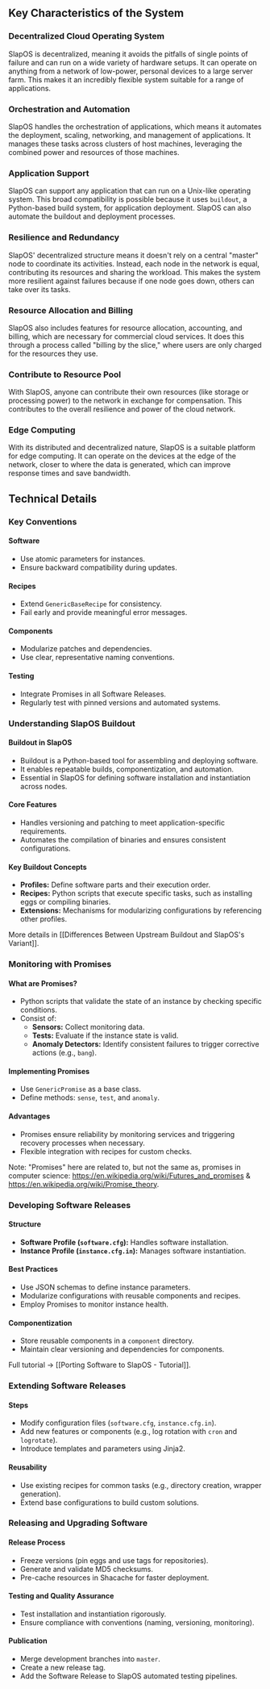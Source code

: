 
## Key Characteristics of the System

### Decentralized Cloud Operating System

SlapOS is decentralized, meaning it avoids the pitfalls of single points of failure and can run on a wide variety of hardware setups. It can operate on anything from a network of low-power, personal devices to a large server farm. This makes it an incredibly flexible system suitable for a range of applications.

### Orchestration and Automation

SlapOS handles the orchestration of applications, which means it automates the deployment, scaling, networking, and management of applications. It manages these tasks across clusters of host machines, leveraging the combined power and resources of those machines.

### Application Support

SlapOS can support any application that can run on a Unix-like operating system. This broad compatibility is possible because it uses `buildout`, a Python-based build system, for application deployment. SlapOS can also automate the buildout and deployment processes.

### Resilience and Redundancy

SlapOS' decentralized structure means it doesn't rely on a central "master" node to coordinate its activities. Instead, each node in the network is equal, contributing its resources and sharing the workload. This makes the system more resilient against failures because if one node goes down, others can take over its tasks.

### Resource Allocation and Billing

SlapOS also includes features for resource allocation, accounting, and billing, which are necessary for commercial cloud services. It does this through a process called "billing by the slice," where users are only charged for the resources they use.

### Contribute to Resource Pool

With SlapOS, anyone can contribute their own resources (like storage or processing power) to the network in exchange for compensation. This contributes to the overall resilience and power of the cloud network.

### Edge Computing

With its distributed and decentralized nature, SlapOS is a suitable platform for edge computing. It can operate on the devices at the edge of the network, closer to where the data is generated, which can improve response times and save bandwidth.

## Technical Details

### Key Conventions

#### Software

- Use atomic parameters for instances.
- Ensure backward compatibility during updates.

#### Recipes

- Extend `GenericBaseRecipe` for consistency.
- Fail early and provide meaningful error messages.

#### Components

- Modularize patches and dependencies.
- Use clear, representative naming conventions.

#### Testing

- Integrate Promises in all Software Releases.
- Regularly test with pinned versions and automated systems.

### Understanding SlapOS Buildout

#### Buildout in SlapOS

- Buildout is a Python-based tool for assembling and deploying software.
- It enables repeatable builds, componentization, and automation.
- Essential in SlapOS for defining software installation and instantiation across nodes.

#### Core Features

- Handles versioning and patching to meet application-specific requirements.
- Automates the compilation of binaries and ensures consistent configurations.

#### Key Buildout Concepts

- **Profiles:** Define software parts and their execution order.
- **Recipes:** Python scripts that execute specific tasks, such as installing eggs or compiling binaries.
- **Extensions:** Mechanisms for modularizing configurations by referencing other profiles.

More details in [[Differences Between Upstream Buildout and SlapOS's Variant]].

### Monitoring with Promises

#### What are Promises?

- Python scripts that validate the state of an instance by checking specific conditions.
- Consist of:
    - **Sensors:** Collect monitoring data.
    - **Tests:** Evaluate if the instance state is valid.
    - **Anomaly Detectors:** Identify consistent failures to trigger corrective actions (e.g., `bang`).

#### Implementing Promises

- Use `GenericPromise` as a base class.
- Define methods: `sense`, `test`, and `anomaly`.

#### Advantages

- Promises ensure reliability by monitoring services and triggering recovery processes when necessary.
- Flexible integration with recipes for custom checks.

Note: "Promises" here are related to, but not the same as, promises in computer science: <https://en.wikipedia.org/wiki/Futures_and_promises> & <https://en.wikipedia.org/wiki/Promise_theory>.

### Developing Software Releases

#### Structure

- **Software Profile (`software.cfg`):** Handles software installation.
- **Instance Profile (`instance.cfg.in`):** Manages software instantiation.

#### Best Practices

- Use JSON schemas to define instance parameters.
- Modularize configurations with reusable components and recipes.
- Employ Promises to monitor instance health.

#### Componentization

- Store reusable components in a `component` directory.
- Maintain clear versioning and dependencies for components.

Full tutorial → [[Porting Software to SlapOS - Tutorial]].

### Extending Software Releases

#### Steps

- Modify configuration files (`software.cfg`, `instance.cfg.in`).
- Add new features or components (e.g., log rotation with `cron` and `logrotate`).
- Introduce templates and parameters using Jinja2.

#### Reusability

- Use existing recipes for common tasks (e.g., directory creation, wrapper generation).
- Extend base configurations to build custom solutions.

### Releasing and Upgrading Software

#### Release Process

- Freeze versions (pin eggs and use tags for repositories).
- Generate and validate MD5 checksums.
- Pre-cache resources in Shacache for faster deployment.

#### Testing and Quality Assurance

- Test installation and instantiation rigorously.
- Ensure compliance with conventions (naming, versioning, monitoring).

#### Publication

- Merge development branches into `master`.
- Create a new release tag.
- Add the Software Release to SlapOS automated testing pipelines.
